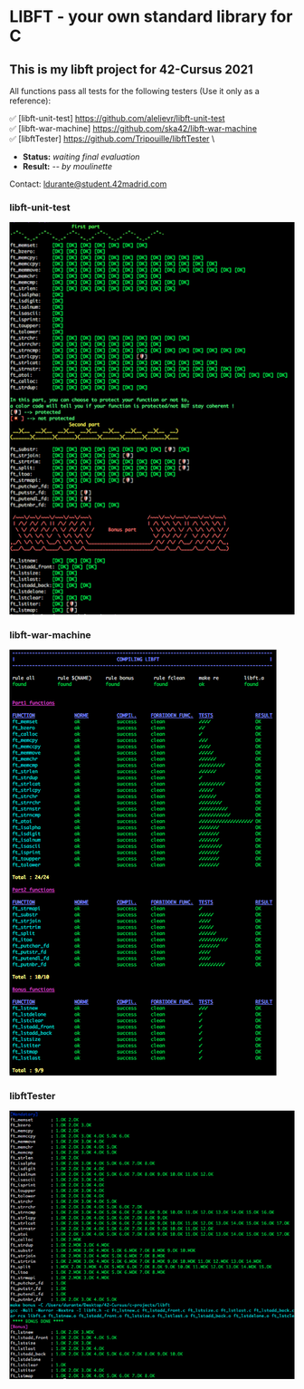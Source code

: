 # LIBFT - your own standard library for C #

## This is my libft project for 42-Cursus 2021 ##

All functions pass all tests for the following testers (Use it only as a reference):

✅ [libft-unit-test]   <https://github.com/alelievr/libft-unit-test> \
✅ [libft-war-machine]     <https://github.com/ska42/libft-war-machine> \
✅ [libftTester]       <https://github.com/Tripouille/libftTester> \

- **Status:** *waiting final evaluation*
- **Result:** *-- by moulinette*

Contact: ldurante@student.42madrid.com

### libft-unit-test ###
![libft-unit-test](https://github.com/durantecode/42-Cursus/blob/master/c-projects/libft/test_screenshots/1-libft-unit-test.png)

### libft-war-machine ###
![libft-war-machine](https://github.com/durantecode/42-Cursus/blob/master/c-projects/libft/test_screenshots/2-libft-war-machine.png)

### libftTester ###
![libftTester](https://github.com/durantecode/42-Cursus/blob/master/c-projects/libft/test_screenshots/3-libftTester.png)
